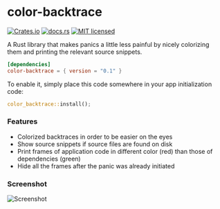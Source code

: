 color-backtrace
===============

[![Crates.io][crates-badge]][crates-url]
[![docs.rs][docs-badge]][docs-url]
[![MIT licensed][mit-badge]][mit-url]


[crates-badge]: https://img.shields.io/crates/v/color-backtrace.svg
[crates-url]: https://crates.io/crates/color-backtrace
[docs-badge]: https://docs.rs/color-backtrace/badge.svg
[docs-url]: https://docs.rs/color-backtrace/
[mit-badge]: https://img.shields.io/badge/license-MIT-blue.svg
[mit-url]: LICENSE

A Rust library that makes panics a little less painful by nicely colorizing them
and printing the relevant source snippets.

```toml
[dependencies]
color-backtrace = { version = "0.1" }
```

To enable it, simply place this code somewhere in your app initialization code:
```rust
color_backtrace::install();
```

### Features
- Colorized backtraces in order to be easier on the eyes
- Show source snippets if source files are found on disk
- Print frames of application code in different color (red) than those of dependencies (green)
- Hide all the frames after the panic was already initiated

### Screenshot
![Screenshot](https://mainframe.pw/u/g5nrTt2w0wAwskFO.png)
